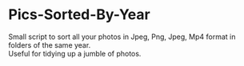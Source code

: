 # Pics-Sorted-By-Year
Small script to sort all your photos in Jpeg, Png, Jpeg, Mp4 format in folders of the same year.\
Useful for tidying up a jumble of photos.
